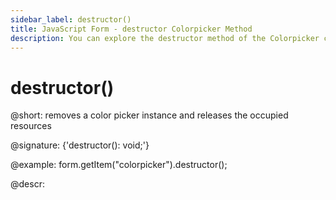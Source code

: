 ```yaml
---
sidebar_label: destructor()
title: JavaScript Form - destructor Colorpicker Method 
description: You can explore the destructor method of the Colorpicker control of Form in the documentation of the DHTMLX JavaScript UI library. Browse developer guides and API reference, try out code examples and live demos, and download a free 30-day evaluation version of DHTMLX Suite.
---
```


# destructor()

@short: removes a color picker instance and releases the occupied resources

@signature: {'destructor(): void;'}

@example:
form.getItem("colorpicker").destructor();

@descr: